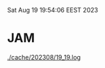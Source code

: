 Sat Aug 19 19:54:06 EEST 2023
# JAM
<a href='./cache/202308/19_19.log'>./cache/202308/19_19.log</a>
